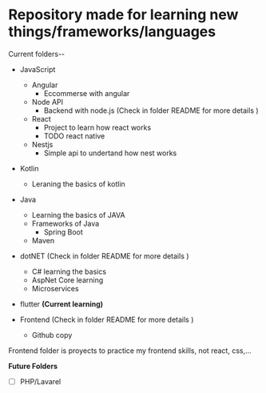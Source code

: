 # Repository made for learning new things/frameworks/languages

Current folders--

* JavaScript
    * Angular
        * Eccommerse with angular
    * Node API
        * Backend with node.js (Check in folder README for more details )
    * React
        * Project to learn how react works
        * TODO react native
    * Nestjs 
        * Simple api to undertand how nest works
* Kotlin
    * Leraning the basics of kotlin
* Java
    * Learning the basics of JAVA
    * Frameworks of Java
        * Spring Boot
    * Maven 
* dotNET (Check in folder README for more details ) 
    * C# learning the basics
    * AspNet Core learning
    * Microservices 
* flutter **(Current learning)**

* Frontend (Check in folder README for more details )
    * Github copy

Frontend folder is proyects to practice my frontend skills, not react, css,...


**Future Folders**
- [ ] PHP/Lavarel

